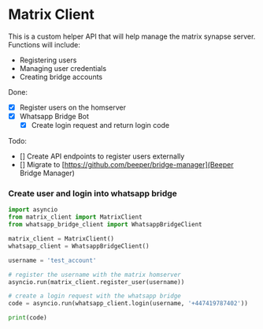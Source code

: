 # Matrix Client

This is a custom helper API that will help manage the matrix synapse server. Functions will include:

- Registering users
- Managing user credentials
- Creating bridge accounts

Done:
- [x] Register users on the homserver
- [x] Whatsapp Bridge Bot
  - [x] Create login request and return login code

Todo:
- [] Create API endpoints to register users externally
- [] Migrate to [https://github.com/beeper/bridge-manager](Beeper Bridge Manager)


### Create user and login into whatsapp bridge

```python
import asyncio
from matrix_client import MatrixClient
from whatsapp_bridge_client import WhatsappBridgeClient

matrix_client = MatrixClient()
whatsapp_client = WhatsappBridgeClient()

username = 'test_account'

# register the username with the matrix homserver
asyncio.run(matrix_client.register_user(username))

# create a login request with the whatsapp bridge
code = asyncio.run(whatsapp_client.login(username, '+447419787402'))

print(code)
```